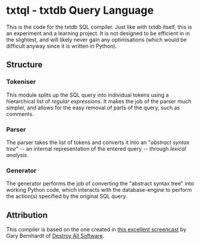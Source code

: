 # txtql - txtdb Query Language

This is the code for the txtdb SQL compiler. Just like with txtdb itself, this
is an experiment and a learning project. It is not designed to be efficient in
in the slightest, and will likely never gain any optimisations (which would be
difficult anyway since it is written in Python).

## Structure

### Tokeniser

This module splits up the SQL query into individual tokens using a hierarchical
list of _regular expressions_. It makes the job of the parser much simpler, and
allows for the easy removal of parts of the query, such as comments.

### Parser

The parser takes the list of tokens and converts it into an "_abstract syntax
tree_" -- an internal representation of the entered query -- through _lexical
analysis_.

### Generator

The generator performs the job of converting the "abstract syntax tree" into
working Python code, which interacts with the database-engine to perform the
action(s) specified by the original SQL query.

## Attribution

This compiler is based on the one created in [this excellent
screencast](https://www.destroyallsoftware.com/screencasts/catalog/a-compiler-from-scratch)
by Gary Bernhardt of [Destroy All Software](https://www.destroyallsoftware.com/).
